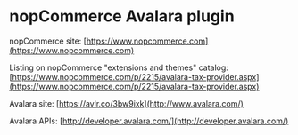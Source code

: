 nopCommerce Avalara plugin
===========

nopCommerce site: [https://www.nopcommerce.com](https://www.nopcommerce.com)

Listing on nopCommerce "extensions and themes" catalog: [https://www.nopcommerce.com/p/2215/avalara-tax-provider.aspx](https://www.nopcommerce.com/p/2215/avalara-tax-provider.aspx)



Avalara site: [https://avlr.co/3bw9ixk](http://www.avalara.com/)

Avalara APIs: [http://developer.avalara.com/](http://developer.avalara.com/)
